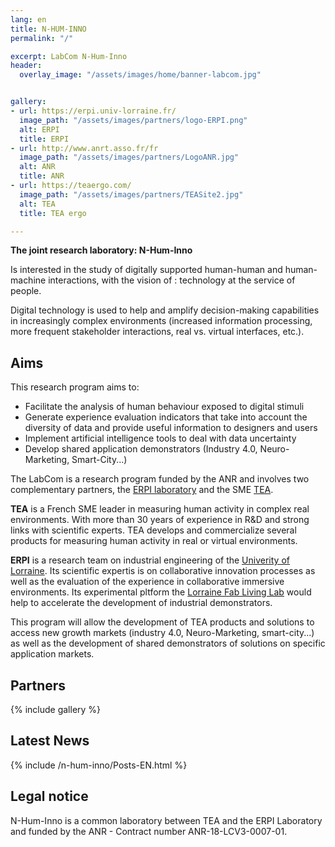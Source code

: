 ```yaml
---
lang: en
title: N-HUM-INNO
permalink: "/"

excerpt: LabCom N-Hum-Inno
header:
  overlay_image: "/assets/images/home/banner-labcom.jpg"


gallery:
- url: https://erpi.univ-lorraine.fr/
  image_path: "/assets/images/partners/logo-ERPI.png"
  alt: ERPI
  title: ERPI
- url: http://www.anrt.asso.fr/fr
  image_path: "/assets/images/partners/LogoANR.jpg"
  alt: ANR
  title: ANR
- url: https://teaergo.com/
  image_path: "/assets/images/partners/TEASite2.jpg"
  alt: TEA
  title: TEA ergo

---
```



**The joint research laboratory: N-Hum-Inno**

Is interested in the study of digitally supported human-human and human-machine interactions, with the vision of :
technology at the service of people.

Digital technology is used to help and amplify decision-making capabilities in increasingly complex environments (increased information processing, more frequent stakeholder interactions, real vs. virtual interfaces, etc.).

## Aims
This research program aims to:

- Facilitate the analysis of human behaviour exposed to digital stimuli 
- Generate experience evaluation indicators that take into account the diversity of data and provide useful information to designers and users 
- Implement artificial intelligence tools to deal with data uncertainty
- Develop shared application demonstrators (Industry 4.0, Neuro-Marketing, Smart-City...)

The LabCom is a research program funded by the ANR and involves two complementary partners, the [ERPI laboratory](https://erpi.univ-lorraine.fr) and the SME [TEA](https://teaergo.com/wp/).

**TEA** is a French SME leader in measuring human activity in complex real environments. With more than 30 years of experience in R&D and strong links with scientific experts. TEA develops and commercialize several products for measuring human activity in real or virtual environments.

**ERPI** is a research team on industrial engineering of the [Univerity of Lorraine](https://univ-lorraine.fr). Its scientific expertis is on collaborative innovation processes as well as the evaluation of the experience in collaborative immersive environments. Its experimental pltform the [Lorraine Fab Living Lab](https://lf2l.fr) would help to accelerate the development of industrial demonstrators.

This program will allow the development of TEA products and solutions to access new growth markets (industry 4.0, Neuro-Marketing, smart-city...) as well as the development of shared demonstrators of solutions on specific application markets.



## Partners

{% include gallery %}

## Latest News


{% include /n-hum-inno/Posts-EN.html %}


## Legal notice

N-Hum-Inno is a common laboratory between TEA and the ERPI Laboratory and funded by the ANR - Contract number ANR-18-LCV3-0007-01.
